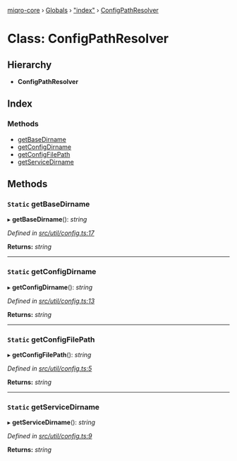 [miqro-core](../README.md) › [Globals](../globals.md) › ["index"](../modules/_index_.md) › [ConfigPathResolver](_index_.configpathresolver.md)

# Class: ConfigPathResolver

## Hierarchy

* **ConfigPathResolver**

## Index

### Methods

* [getBaseDirname](_index_.configpathresolver.md#static-getbasedirname)
* [getConfigDirname](_index_.configpathresolver.md#static-getconfigdirname)
* [getConfigFilePath](_index_.configpathresolver.md#static-getconfigfilepath)
* [getServiceDirname](_index_.configpathresolver.md#static-getservicedirname)

## Methods

### `Static` getBaseDirname

▸ **getBaseDirname**(): *string*

*Defined in [src/util/config.ts:17](https://github.com/claukers/miqro-core/blob/d98b47c/src/util/config.ts#L17)*

**Returns:** *string*

___

### `Static` getConfigDirname

▸ **getConfigDirname**(): *string*

*Defined in [src/util/config.ts:13](https://github.com/claukers/miqro-core/blob/d98b47c/src/util/config.ts#L13)*

**Returns:** *string*

___

### `Static` getConfigFilePath

▸ **getConfigFilePath**(): *string*

*Defined in [src/util/config.ts:5](https://github.com/claukers/miqro-core/blob/d98b47c/src/util/config.ts#L5)*

**Returns:** *string*

___

### `Static` getServiceDirname

▸ **getServiceDirname**(): *string*

*Defined in [src/util/config.ts:9](https://github.com/claukers/miqro-core/blob/d98b47c/src/util/config.ts#L9)*

**Returns:** *string*
